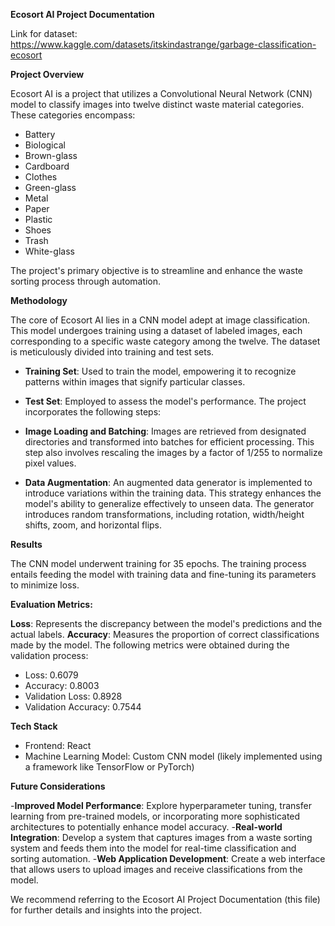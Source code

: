 **Ecosort AI Project Documentation**

Link for dataset: https://www.kaggle.com/datasets/itskindastrange/garbage-classification-ecosort

**Project Overview**

Ecosort AI is a project that utilizes a Convolutional Neural Network (CNN) model to classify images into twelve distinct waste material categories. These categories encompass:

- Battery
- Biological
- Brown-glass
- Cardboard
- Clothes
- Green-glass
- Metal
- Paper
- Plastic
- Shoes
- Trash
- White-glass

The project's primary objective is to streamline and enhance the waste sorting process through automation.

**Methodology**

The core of Ecosort AI lies in a CNN model adept at image classification. This model undergoes training using a dataset of labeled images, each corresponding to a specific waste category among the twelve. The dataset is meticulously divided into training and test sets.

- **Training Set**: Used to train the model, empowering it to recognize patterns within images that signify particular classes.
- **Test Set**: Employed to assess the model's performance.
The project incorporates the following steps:

- **Image Loading and Batching**: Images are retrieved from designated directories and transformed into batches for efficient processing. This step also involves rescaling the images by a factor of 1/255 to normalize pixel values.
- **Data Augmentation**: An augmented data generator is implemented to introduce variations within the training data. This strategy enhances the model's ability to generalize effectively to unseen data. The generator introduces random transformations, including rotation, width/height shifts, zoom, and horizontal flips.

**Results**

The CNN model underwent training for 35 epochs. The training process entails feeding the model with training data and fine-tuning its parameters to minimize loss.

**Evaluation Metrics:**

**Loss**: Represents the discrepancy between the model's predictions and the actual labels.
**Accuracy**: Measures the proportion of correct classifications made by the model.
The following metrics were obtained during the validation process:

- Loss: 0.6079
- Accuracy: 0.8003
- Validation Loss: 0.8928
- Validation Accuracy: 0.7544

**Tech Stack**

- Frontend: React
- Machine Learning Model: Custom CNN model (likely implemented using a framework like TensorFlow or PyTorch)

**Future Considerations**

-**Improved Model Performance**: Explore hyperparameter tuning, transfer learning from pre-trained models, or incorporating more sophisticated architectures to potentially enhance model accuracy.
-**Real-world Integration**: Develop a system that captures images from a waste sorting system and feeds them into the model for real-time classification and sorting automation.
-**Web Application Development**: Create a web interface that allows users to upload images and receive classifications from the model.

We recommend referring to the Ecosort AI Project Documentation (this file) for further details and insights into the project.

